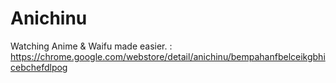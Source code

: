 # Anichinu 
Watching Anime & Waifu made easier. : https://chrome.google.com/webstore/detail/anichinu/bempahanfbelceikgbhicebchefdlpog
